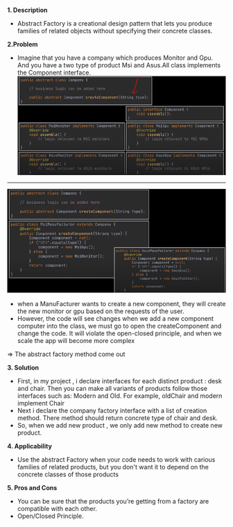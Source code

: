 **1. Description**
- Abstract Factory is a creational design pattern that lets you produce families of related objects without specifying their concrete classes.

**2.Problem** 

- Imagine that you have a company which produces Monitor and Gpu. And you have a two type of product Msi and Asus.All class implements the Component interface.
![img_3.png](img_3.png)
------
![img_2.png](img_2.png)
- when a ManuFacturer wants to create a new component, they will create the new monitor or gpu based on the requests of the user.
- However, the code will see changes when we add a new component computer into the class, we must go to open the createComponent and change the code.
It will violate the open-closed principle, and when we scale the app will become more complex

=> The abstract factory method come out

**3. Solution**
- First, in my project , i declare interfaces for each distinct product : desk and chair. Then you can make all variants of products follow those interfaces such as: Modern and Old.
For example, oldChair and modern implement Chair
- Next i declare the company factory interface with a list of creation method.
There method should return concrete type of chair and desk.
- So, when we add new product , we only add new method to create new product.

**4. Applicability**
- Use the abstract Factory when your code needs to work with carious families of related products, but you don't want it to depend on the concrete classes of those products

**5. Pros and Cons**
-  You can be sure that the products you’re getting from a factory are compatible with each other.
- Open/Closed Principle.